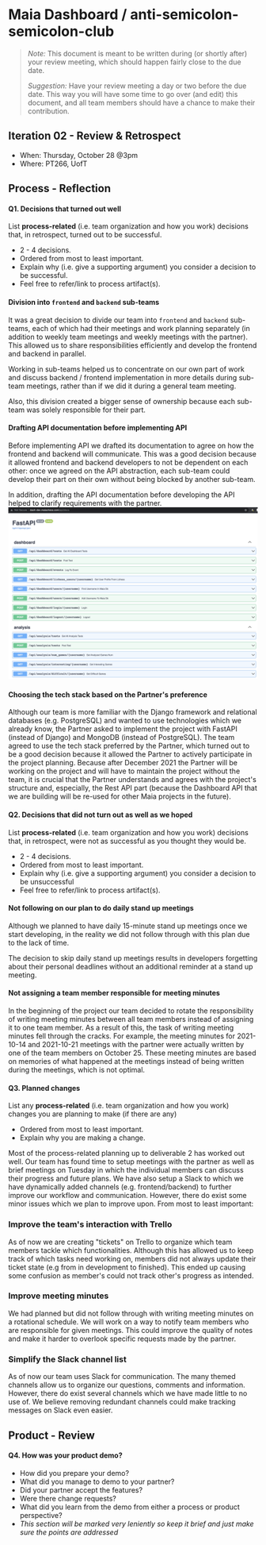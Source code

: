 # Maia Dashboard / anti-semicolon-semicolon-club

 > _Note:_ This document is meant to be written during (or shortly after) your review meeting, which should happen fairly close to the due date.      
 >      
 > _Suggestion:_ Have your review meeting a day or two before the due date. This way you will have some time to go over (and edit) this document, and all team members should have a chance to make their contribution.


## Iteration 02 - Review & Retrospect

 * When: Thursday, October 28 @3pm
 * Where: PT266, UofT

## Process - Reflection


#### Q1. Decisions that turned out well

List **process-related** (i.e. team organization and how you work) decisions that, in retrospect, turned out to be successful.


 * 2 - 4 decisions.
 * Ordered from most to least important.
 * Explain why (i.e. give a supporting argument) you consider a decision to be successful.
 * Feel free to refer/link to process artifact(s).
 
 #### Division into `frontend` and `backend` sub-teams
 It was a great decision to divide our team into `frontend` and `backend` sub-teams, 
 each of which had their meetings and work planning separately 
 (in addition to weekly team meetings and weekly meetings with the partner). 
 This allowed us to share responsibilities efficiently and develop the frontend and backend in parallel. 
 
 Working in sub-teams helped us to concentrate on our own part of work 
 and discuss backend / frontend implementation in more details during sub-team meetings, 
 rather than if we did it during a general team meeting. 
 
 Also, this division created a bigger sense of ownership because each sub-team was solely responsible for their part.    

 #### Drafting API documentation before implementing API
 Before implementing API we drafted its documentation to agree on how the frontend and backend will communicate.
 This was a good decision because it allowed frontend and backend developers to not be dependent on each other:
 once we agreed on the API abstraction, each sub-team could develop their part on their own 
 without being blocked by another sub-team.
 
 In addition, drafting the API documentation before developing the API helped to clarify requirements with the partner.
 ![API](./images/api.png)

 #### Choosing the tech stack based on the Partner's preference
 Although our team is more familiar with the Django framework and relational databases (e.g. PostgreSQL)
 and wanted to use technologies which we already know,
 the Partner asked to implement the project with FastAPI (instead of Django) and MongoDB (instead of PostgreSQL).
 The team agreed to use the tech stack preferred by the Partner, which turned out to be a good decision because
 it allowed the Partner to actively participate in the project planning. 
 Because after December 2021 the Partner will be working on the project 
 and will have to maintain the project without the team, it is crucial that 
 the Partner understands and agrees with the project's structure and, especially, the Rest API part
 (because the Dashboard API that we are building will be re-used for other Maia projects in the future). 
 
 
#### Q2. Decisions that did not turn out as well as we hoped

List **process-related** (i.e. team organization and how you work) decisions that, in retrospect, were not as successful as you thought they would be.

 * 2 - 4 decisions.
 * Ordered from most to least important.
 * Explain why (i.e. give a supporting argument) you consider a decision to be unsuccessful
 * Feel free to refer/link to process artifact(s).

 #### Not following on our plan to do daily stand up meetings
 Although we planned to have daily 15-minute stand up meetings once we start developing,
 in the reality we did not follow through with this plan due to the lack of time. 
 
 The decision to skip daily stand up meetings results in developers forgetting about their personal deadlines 
 without an additional reminder at a stand up meeting.

 #### Not assigning a team member responsible for meeting minutes
 In the beginning of the project our team decided to rotate the responsibility of writing meeting minutes between all team members instead of assigning it to one team member. 
 As a result of this, the task of writing meeting minutes fell through the cracks. 
 For example, the meeting minutes for 2021-10-14 and 2021-10-21 meetings with the partner were actually 
 written by one of the team members on October 25. 
 These meeting minutes are based on memories of what happened at the meetings 
 instead of being written during the meetings, which is not optimal.

#### Q3. Planned changes

List any **process-related** (i.e. team organization and how you work) changes you are planning to make (if there are any)

 * Ordered from most to least important.
 * Explain why you are making a change.

Most of the process-related planning up to deliverable 2 has worked out well. Our team has found time to setup meetings with the partner as well as brief meetings on Tuesday in which
the individual members can discuss their progress and future plans. We have also setup a Slack to which we have dynamically added channels (e.g. frontend/backend) to further improve our
workflow and communication. However, there do exist some minor issues which we plan to improve upon. From most to least important:

### Improve the team's interaction with Trello
As of now we are creating "tickets" on Trello to organize which team members tackle which functionalities. Although this has allowed us to keep track of which tasks need working on, members did
not always update their ticket state (e.g from in development to finished). This ended up causing some confusion as member's could not track other's progress as intended.

### Improve meeting minutes
We had planned but did not follow through with writing meeting minutes on a rotational schedule. We will work on a way to notify team members who are responsible for given meetings. 
This could improve the quality of notes and make it harder to overlook specific requests made by the partner. 


### Simplify the Slack channel list
As of now our team uses Slack for communication. The many themed channels allow us to organize our questions, comments and information. However, there do exist several channels which we have made
little to no use of. We believe removing redundant channels could make tracking messages on Slack even easier. 

## Product - Review

#### Q4. How was your product demo?
 * How did you prepare your demo?
 * What did you manage to demo to your partner?
 * Did your partner accept the features?
 * Were there change requests?
 * What did you learn from the demo from either a process or product perspective?
 * *This section will be marked very leniently so keep it brief and just make sure the points are addressed*
